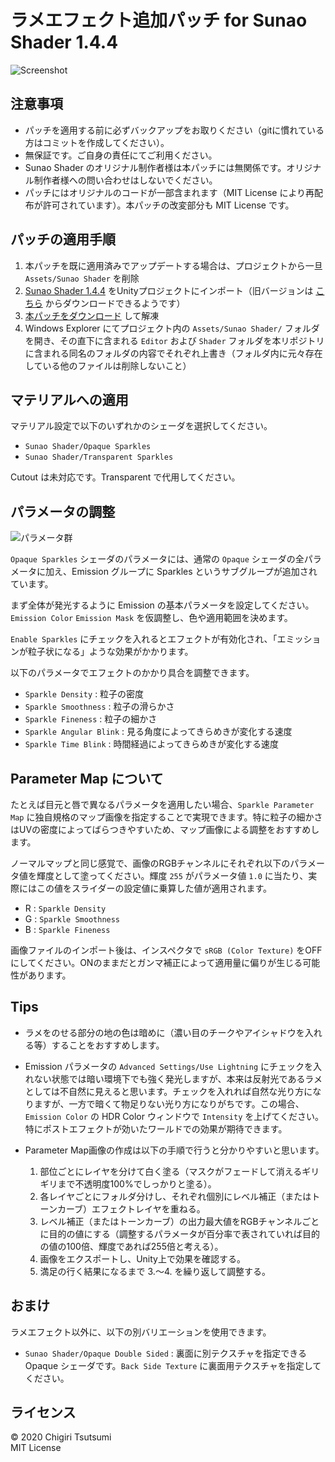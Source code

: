 # ラメエフェクト追加パッチ for Sunao Shader 1.4.4

![Screenshot](https://repository-images.githubusercontent.com/293795262/7dc33b80-6583-11eb-9df7-da798639e5f6)

## 注意事項

- パッチを適用する前に必ずバックアップをお取りください（gitに慣れている方はコミットを作成してください）。
- 無保証です。ご自身の責任にてご利用ください。
- Sunao Shader のオリジナル制作者様は本パッチには無関係です。オリジナル制作者様への問い合わせはしないでください。
- パッチにはオリジナルのコードが一部含まれます（MIT License により再配布が許可されています）。本パッチの改変部分も MIT License です。

## パッチの適用手順

1. 本パッチを既に適用済みでアップデートする場合は、プロジェクトから一旦 `Assets/Sunao Shader` を削除
2. [Sunao Shader 1.4.4](https://booth.pm/ja/items/1723985) をUnityプロジェクトにインポート（旧バージョンは [こちら](http://suna.ooo/agenasulab/ss/version) からダウンロードできるようです）
3. [本パッチをダウンロード](https://github.com/chigirits/LamePatchForSunaoShader/archive/master.zip) して解凍
4. Windows Explorer にてプロジェクト内の `Assets/Sunao Shader/` フォルダを開き、その直下に含まれる `Editor` および `Shader` フォルダを本リポジトリに含まれる同名のフォルダの内容でそれぞれ上書き（フォルダ内に元々存在している他のファイルは削除しないこと）

## マテリアルへの適用

マテリアル設定で以下のいずれかのシェーダを選択してください。

- `Sunao Shader/Opaque Sparkles`
- `Sunao Shader/Transparent Sparkles`

Cutout は未対応です。Transparent で代用してください。

## パラメータの調整

![パラメータ群](https://user-images.githubusercontent.com/61717977/92231170-43c40f80-eee7-11ea-96c8-fddd64957722.png)

`Opaque Sparkles` シェーダのパラメータには、通常の `Opaque` シェーダの全パラメータに加え、Emission グループに Sparkles というサブグループが追加されています。

まず全体が発光するように Emission の基本パラメータを設定してください。`Emission Color` `Emission Mask` を仮調整し、色や適用範囲を決めます。

 `Enable Sparkles` にチェックを入れるとエフェクトが有効化され、「エミッションが粒子状になる」ような効果がかかります。

以下のパラメータでエフェクトのかかり具合を調整できます。

- `Sparkle Density` : 粒子の密度
- `Sparkle Smoothness` : 粒子の滑らかさ
- `Sparkle Fineness` : 粒子の細かさ
- `Sparkle Angular Blink` : 見る角度によってきらめきが変化する速度
- `Sparkle Time Blink` : 時間経過によってきらめきが変化する速度

## Parameter Map について

たとえば目元と唇で異なるパラメータを適用したい場合、`Sparkle Parameter Map` に独自規格のマップ画像を指定することで実現できます。特に粒子の細かさはUVの密度によってばらつきやすいため、マップ画像による調整をおすすめします。

ノーマルマップと同じ感覚で、画像のRGBチャンネルにそれぞれ以下のパラメータ値を輝度として塗ってください。輝度 `255` がパラメータ値 `1.0` に当たり、実際にはこの値をスライダーの設定値に乗算した値が適用されます。

- R : `Sparkle Density`
- G : `Sparkle Smoothness`
- B : `Sparkle Fineness`

画像ファイルのインポート後は、インスペクタで `sRGB (Color Texture)` をOFFにしてください。ONのままだとガンマ補正によって適用量に偏りが生じる可能性があります。

## Tips

- ラメをのせる部分の地の色は暗めに（濃い目のチークやアイシャドウを入れる等）することをおすすめします。
- Emission パラメータの `Advanced Settings/Use Lightning` にチェックを入れない状態では暗い環境下でも強く発光しますが、本来は反射光であるラメとしては不自然に見えると思います。チェックを入れれば自然な光り方になりますが、一方で暗くて物足りない光り方になりがちです。この場合、`Emission Color` の HDR Color ウィンドウで `Intensity` を上げてください。特にポストエフェクトが効いたワールドでの効果が期待できます。
- Parameter Map画像の作成は以下の手順で行うと分かりやすいと思います。
  
  1. 部位ごとにレイヤを分けて白く塗る（マスクがフェードして消えるギリギリまで不透明度100%でしっかりと塗る）。
  2. 各レイヤごとにフォルダ分けし、それぞれ個別にレベル補正（またはトーンカーブ）エフェクトレイヤを重ねる。
  3. レベル補正（またはトーンカーブ）の出力最大値をRGBチャンネルごとに目的の値にする（調整するパラメータが百分率で表されていれば目的の値の100倍、輝度であれば255倍と考える）。
  4. 画像をエクスポートし、Unity上で効果を確認する。
  5. 満足の行く結果になるまで 3.～4. を繰り返して調整する。

## おまけ

ラメエフェクト以外に、以下の別バリエーションを使用できます。

- `Sunao Shader/Opaque Double Sided` : 裏面に別テクスチャを指定できる Opaque シェーダです。`Back Side Texture` に裏面用テクスチャを指定してください。

## ライセンス

© 2020 Chigiri Tsutsumi<br>
MIT License
